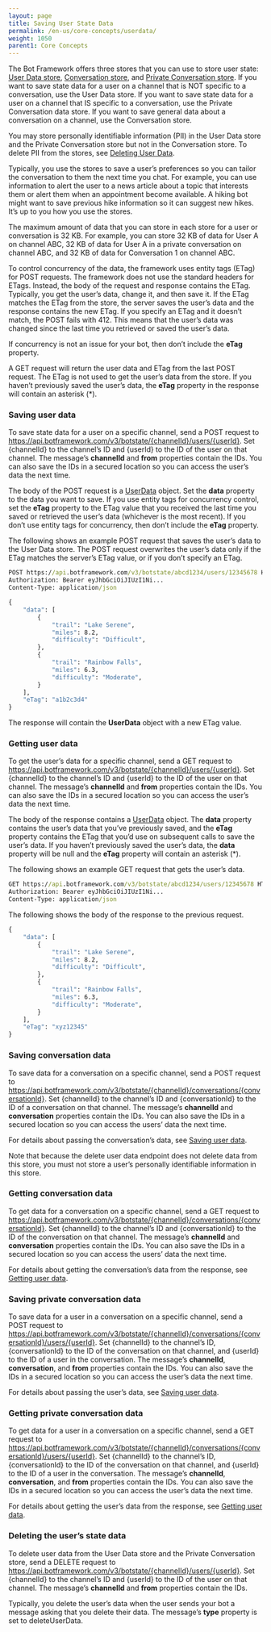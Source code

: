 ```yaml
---
layout: page
title: Saving User State Data
permalink: /en-us/core-concepts/userdata/
weight: 1050
parent1: Core Concepts
---
```


The Bot Framework offers three stores that you can use to store user state: [User Data store](#savinguserdata), [Conversation store](#savingconversationdata), and [Private Conversation store](#savingprivateconversationdata). If you want to save state data for a user on a channel that is NOT specific to a conversation, use the User Data store. If you want to save state data for a user on a channel that IS specific to a conversation, use the Private Conversation data store. If you want to save general data about a conversation on a channel, use the Conversation store. 

You may store personally identifiable information (PII) in the User Data store and the Private Conversation store but not in the Conversation store. To delete PII from the stores, see [Deleting User Data](#deletinguserdata).

Typically, you use the stores to save a user’s preferences so you can tailor the conversation to them the next time you chat. For example, you can use information to alert the user to a news article about a topic that interests them or alert them when an appointment become available. A hiking bot might want to save previous hike information so it can suggest new hikes. It’s up to you how you use the stores.

The maximum amount of data that you can store in each store for a user or conversation is 32 KB. For example, you can store 32 KB of data for User A on channel ABC, 32 KB of data for User A in a private conversation on channel ABC, and 32 KB of data for Conversation 1 on channel ABC.

To control concurrency of the data, the framework uses entity tags (ETag) for POST requests. The framework does not use the standard headers for ETags. Instead, the body of the request and response contains the ETag. Typically, you get the user’s data, change it, and then save it. If the ETag matches the ETag from the store, the server saves the user’s data and the response contains the new ETag. If you specify an ETag and it doesn’t match, the POST fails with 412. This means that the user’s data was changed since the last time you retrieved or saved the user’s data.

If concurrency is not an issue for your bot, then don’t include the **eTag** property.

A GET request will return the user data and ETag from the last POST request. The ETag is not used to get the user’s data from the store. If you haven’t previously saved the user’s data, the **eTag** property in the response will contain an asterisk (*).  


<a id="savinguserdata" />

### Saving user data

To save state data for a user on a specific channel, send a POST request to https://api.botframework.com/v3/botstate/{channelId}/users/{userId}. Set {channelId} to the channel’s ID and {userId} to the ID of the user on that channel. The message’s **channelId** and **from** properties contain the IDs. You can also save the IDs in a secured location so you can access the user’s data the next time.

The body of the POST request is a [UserData](../reference/#userdata) object. Set the **data** property to the data you want to save. If you use entity tags for concurrency control, set the **eTag** property to the ETag value that you received the last time you saved or retrieved the user’s data (whichever is the most recent). If you don’t use entity tags for concurrency, then don’t include the **eTag** property.

The following shows an example POST request that saves the user’s data to the User Data store. The POST request overwrites the user’s data only if the ETag matches the server’s ETag value, or if you don’t specify an ETag.

```cmd
POST https://api.botframework.com/v3/botstate/abcd1234/users/12345678 HTTP/1.1
Authorization: Bearer eyJhbGciOiJIUzI1Ni...
Content-Type: application/json

{
    "data": [
        {
            "trail": "Lake Serene",
            "miles": 8.2,
            "difficulty": "Difficult",
        },
        {
            "trail": "Rainbow Falls",
            "miles": 6.3,
            "difficulty": "Moderate",
        }
    ],
    "eTag": "a1b2c3d4"
}
```

The response will contain the **UserData** object with a new ETag value.


<a id="gettinguserdata" />

### Getting user data

To get the user’s data for a specific channel, send a GET request to https://api.botframework.com/v3/botstate/{channelId}/users/{userId}. Set {channelId} to the channel’s ID and {userId} to the ID of the user on that channel. The message’s **channelId** and **from** properties contain the IDs. You can also save the IDs in a secured location so you can access the user’s data the next time.

The body of the response contains a [UserData](#userdata) object. The **data** property contains the user’s data that you’ve previously saved, and the **eTag** property contains the ETag that you’d use on subsequent calls to save the user’s data. If you haven’t previously saved the user’s data, the **data** property will be null and the **eTag** property will contain an asterisk (*). 

The following shows an example GET request that gets the user’s data. 

```cmd
GET https://api.botframework.com/v3/botstate/abcd1234/users/12345678 HTTP/1.1
Authorization: Bearer eyJhbGciOiJIUzI1Ni...
Content-Type: application/json
```

The following shows the body of the response to the previous request.

```cmd
{
    "data": [
        {
            "trail": "Lake Serene",
            "miles": 8.2,
            "difficulty": "Difficult",
        },
        {
            "trail": "Rainbow Falls",
            "miles": 6.3,
            "difficulty": "Moderate",
        }
    ],
    "eTag": "xyz12345"
}
```


<a id="savingconversationdata" />

### Saving conversation data

To save data for a conversation on a specific channel, send a POST request to https://api.botframework.com/v3/botstate/{channelId}/conversations/{conversationId}. Set {channelId} to the channel’s ID and {conversationId} to the ID of a conversation on that channel. The message’s **channelId** and **conversation** properties contain the IDs. You can also save the IDs in a secured location so you can access the users’ data the next time.

For details about passing the conversation’s data, see [Saving user data](#savinguserdata).

<div class="docs-text-note">Note that because the delete user data endpoint does not delete data from this store, you must not store a user’s personally identifiable information in this store.</div>

### Getting conversation data

To get data for a conversation on a specific channel, send a GET request to https://api.botframework.com/v3/botstate/{channelId}/conversations/{conversationId}. Set {channelId} to the channel’s ID and {conversationId} to the ID of the conversation on that channel. The message’s **channelId** and **conversation** properties contain the IDs. You can also save the IDs in a secured location so you can access the users’ data the next time.

For details about getting the conversation’s data from the response, see [Getting user data](#gettinguserdata).


<a id="savingprivateconversationdata" />

### Saving private conversation data

To save data for a user in a conversation on a specific channel, send a POST request to https://api.botframework.com/v3/botstate/{channelId}/conversations/{conversationId}/users/{userId}. Set {channelId} to the channel’s ID, {conversationId} to the ID of the conversation on that channel, and {userId} to the ID of a user in the conversation. The message’s **channelId**, **conversation**, and **from** properties contain the IDs. You can also save the IDs in a secured location so you can access the user’s data the next time.

For details about passing the user’s data, see [Saving user data](#savinguserdata).


### Getting private conversation data

To get data for a user in a conversation on a specific channel, send a GET request to https://api.botframework.com/v3/botstate/{channelId}/conversations/{conversationId}/users/{userId}. Set {channelId} to the channel’s ID, {conversationId} to the ID of the conversation on that channel, and {userId} to the ID of a user in the conversation. The message’s **channelId**, **conversation**, and **from** properties contain the IDs. You can also save the IDs in a secured location so you can access the user’s data the next time.

For details about getting the user’s data from the response, see [Getting user data](#gettinguserdata).


<a id="deletinguserdata" />

### Deleting the user’s state data

To delete user data from the User Data store and the Private Conversation store, send a DELETE request to https://api.botframework.com/v3/botstate/{channelId}/users/{userId}. Set {channelId} to the channel’s ID and {userId} to the ID of the user on that channel. The message’s **channelId** and **from** properties contain the IDs.

Typically, you delete the user’s data when the user sends your bot a message asking that you delete their data. The message’s **type** property is set to deleteUserData.


